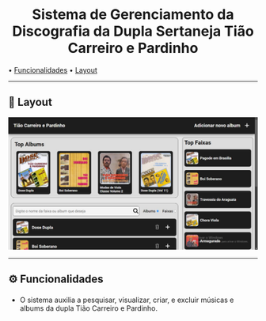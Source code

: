 <h1 align="center">Sistema de Gerenciamento da Discografia da Dupla Sertaneja Tião Carreiro e Pardinho </h1>

<p>
  • <a href="#-funcionalidades">Funcionalidades</a>
  • <a href="#-layout">Layout</a>
</p>

---

## 🎨 Layout
![image](https://github.com/maa7vini/projeto_tiao_pardinho_front/blob/main/src/assets/layout_sistema.jpg)

---

## ⚙️ Funcionalidades<p id="-funcionalidades"></p>

- O sistema auxilia a pesquisar, visualizar, criar, e excluir músicas e albums da dupla Tião Carreiro e Pardinho.

